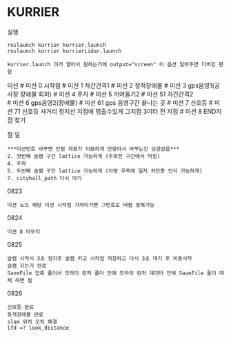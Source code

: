 # KURRIER

실행

    roslaunch kurrier kurrier.launch
    roslaunch kurrier kurrierLidar.launch

    kurrier.launch 이거 열어서 원하는거에 output="screen" 이 옵션 달아주면 디버깅 편함

미션
    # 미션 0 시작점
    # 미션 1 차간간격1
    # 미션 2 정적장애물
    # 미션 3 gps음영1(공사장 장애물 회피)
    # 미션 4 주차
    # 미션 5 끼어들기2
    # 미션 51 차간간격2        
    # 미션 6 gps음영2(장애물)
    # 미션 61 gps 음영구간 끝나는 곳
    # 미션 7 신호등
    # 미션 71 신호등 사거리 정지선 지점에 멈출수있게 그지점 3미터 전 지점
    # 미션 8 END지점 찾기

할 일
    
    ***미션번호 바꾸면 안됨 좌표가 미묘하게 안맞아서 바꾸는건 상관없음***
    2. 첫번째 슬램 구간 lattice 가능하게 (우회전 구간에서 막힘)
    4. 주차
    5. 두번째 슬램 구간 lattice 가능하게 (차량 우측에 일자 차단봉 인식 가능하게)
    7. cityhall_path 다시 따기
    
0823

    미션 노드 해당 미션 시작점 가까이가면 그번호로 바뀜 중복가능

0824

    미션 8 마무리

0825

    슬램 시작시 3초 정지후 슬램 키고 시작점 저장하고 다시 3초 대기 후 이동시작
    슬램 끄는거 완료
    SaveFile 압축 풀어서 모라이 런처 폴더 안에 모라이 런처 데이터 안에 SaveFile 폴더 대체 하면 됨

0826

    신호등 완료
    동적장애물 완료
    slam 위치 오차 해결
    lfd =? look_distance